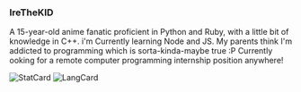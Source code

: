 ### IreTheKID

A 15-year-old anime fanatic proficient in Python and Ruby, with a little bit of knowledge in C++. i'm Currently learning Node and JS. My parents think I'm addicted to programming which is sorta-kinda-maybe true :P Currently ooking for a remote computer programming internship position anywhere! 

![StatCard](https://github-readme-stats.vercel.app/api?username=irethekid&count_private=true&theme=blueberry&show_icons=true&include_all_commits=true)
![LangCard](https://github-readme-stats.vercel.app/api/top-langs/?username=irethekid&layout=compact&theme=blueberry)
